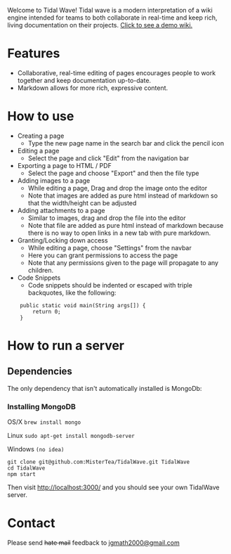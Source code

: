 Welcome to Tidal Wave!  Tidal wave is a modern interpretation of a wiki engine
intended for teams to both collaborate in real-time and keep rich, living
documentation on their projects.  [Click to see a demo wiki.](http://tidalwave-demo.herokuapp.com/view#/Welcome)

# Features

- Collaborative, real-time editing of pages encourages people to work together and keep documentation up-to-date.
- Markdown allows for more rich, expressive content.

# How to use

- Creating a page
    - Type the new page name in the search bar and click the pencil icon
- Editing a page
    - Select the page and click "Edit" from the navigation bar
- Exporting a page to HTML / PDF
    - Select the page and choose "Export" and then the file type
- Adding images to a page
    - While editing a page, Drag and drop the image onto the editor
    - Note that images are added as pure html instead of markdown so that the width/height can be adjusted
- Adding attachments to a page
    - Similar to images, drag and drop the file into the editor
    - Note that file are added as pure html instead of markdown because there is no way to open links in a new tab with pure markdown.
- Granting/Locking down access
    - While editing a page, choose "Settings" from the navbar
    - Here you can grant permissions to access the page
    - Note that any permissions given to the page will propagate to any children.
- Code Snippets
    - Code snippets should be indented or escaped with triple backquotes, like the following:

```
    public static void main(String args[]) {
        return 0;
    }
```

# How to run a server

## Dependencies

The only dependency that isn't automatically installed is MongoDb:

### Installing MongoDB

OS/X ```brew install mongo```

Linux ```sudo apt-get install mongodb-server```

Windows ```(no idea)```

```
git clone git@github.com:MisterTea/TidalWave.git TidalWave
cd TidalWave
npm start
```

Then visit [http://localhost:3000/](http://localhost:3000/) and you should see your own TidalWave server.

# Contact

Please send ~~hate mail~~ feedback to <a href="mailto:jgmath2000@gmail.com">jgmath2000@gmail.com</a>
